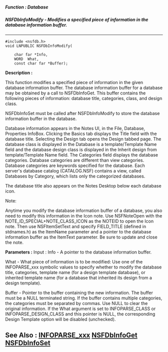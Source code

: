 ##### Function : Database
##### NSFDbInfoModify - Modifies a specified piece of information in the database information buffer.
---
```
#include <nsfdb.h>
void LNPUBLIC NSFDbInfoModify(

	char far *Info,
	WORD  What,
	const char far *Buffer);
```
**Description :**

This function modifies a specified piece of information in the given database 
information buffer.  The database information buffer for a database may be 
obtained by a call to NSFDbInfoGet.  This buffer contains the following pieces 
of information:  database title, categories, class, and design class.

NSFDbInfoSet must be called after NSFDbInfoModify to store the database 
information buffer in the database.

Database information appears in the Notes UI, in the File, Database, Properties 
InfoBox.  Clicking the Basics tab displays the Title field with the database 
title.  Selecting the Design tab opens the Design tabbed page. The database 
class is displayed in the Database is a template/Template Name field and the 
database design class is displayed in the Inherit design from template/Template 
Name field. The Categories field displays the database categories.  Database 
categories are different than view categories.  Database categories are 
keywords specified for the database.  Each server's database catalog 
(CATALOG.NSF) contains a view, called Databases by Category, which lists only 
the categorized databases.

The database title also appears on the Notes Desktop below each database icon.

Note:
 
  Anytime you modify the database information buffer of a database, you also 
need to modify this information in the Icon note.  Use NSFNoteOpen with the 
NOTE_ID_SPECIAL+NOTE_CLASS_ICON as the NOTEID to open the Icon note.  Then use 
NSFItemSetText and specify  FIELD_TITLE (defined in stdnames.h)  as the 
ItemName parameter and a pointer to the database information buffer as the 
ItemText parameter.  Be sure to update and close the note.

**Parameters :**
Input :
Info  -  A pointer to the database information buffer.

What  -  What piece of information is to be modified:
Use one of the INFOPARSE_xxx symbolic values to specify whether to modify the database title, categories, template name (for a design template database), or inherited template name (for a database that inherited its design from a design template).

Buffer  -  Pointer to the buffer containing the new information.  The buffer must be a NULL terminated string.  If the buffer contains multiple categories, the categories must be separated by commas.  Use NULL to clear the original information.  If the What argument is set to INFOPARSE_CLASS or INFOPARSE_DESIGN_CLASS and this pointer is NULL, the corresponding Design Template option will be disabled (unchecked).



**See Also :**
[INFOPARSE_xxx](/reference/Symb/INFOPARSE_xxx)
[NSFDbInfoGet](/reference/Func/NSFDbInfoGet)
[NSFDbInfoSet](/reference/Func/NSFDbInfoSet)
---
